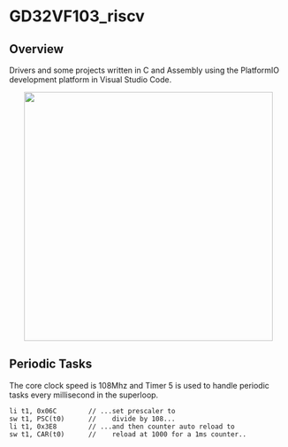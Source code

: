 # GD32VF103_riscv


## Overview
Drivers and some projects written in C and Assembly using the PlatformIO development platform in Visual Studio Code. 
<p align="center">
<img src="https://user-images.githubusercontent.com/84048902/185358460-77ec5ef7-c7b7-4ef8-a25d-3e9d5236b8e8.jpg" height="450" />
</p>

## Periodic Tasks
The core clock speed is 108Mhz and Timer 5 is used to handle periodic tasks every millisecond in the superloop. 
```
li t1, 0x06C        // ...set prescaler to
sw t1, PSC(t0)      //    divide by 108...
li t1, 0x3E8        // ...and then counter auto reload to
sw t1, CAR(t0)      //    reload at 1000 for a 1ms counter..
```
